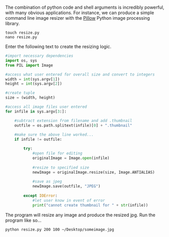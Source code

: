 The combination of python code and shell arguments is incredibly powerful, with many obvious applications. For instance, we can produce a simple command line image resizer with the [Pillow](https://python-pillow.org) Python image processing library.

```
touch resize.py
nano resize.py
```

Enter the following text to create the resizing logic.

```python
#import necessary dependencies
import os, sys
from PIL import Image

#access what user entered for overall size and convert to integers
width = int(sys.argv[1])
height = int(sys.argv[2])

#create tuple
size = (width, height)

#access all image files user entered
for infile in sys.argv[3:]:

    #subtract extension from filename and add .thumbnail
    outfile = os.path.splitext(infile)[0] + ".thumbnail"
   
    #make sure the above line worked... 
    if infile != outfile:

        try:
            #open file for editing
            originalImage = Image.open(infile)
      
            #resize to specified size
            newImage = originalImage.resize(size, Image.ANTIALIAS)
      
            #save as jpeg
            newImage.save(outfile, "JPEG")
     
        except IOError:
            #let user know in event of error
            print("cannot create thumbnail for " + str(infile))
```

The program will resize any image and produce the resized jpg. Run the program like so...

```
python resize.py 200 100 ~/Desktop/someimage.jpg
```
